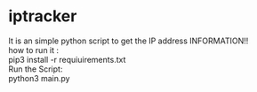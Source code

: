 # iptracker
It is an simple python script to get the IP address  INFORMATION!!
<br>
how to run it :
<br>
pip3 install -r requiuirements.txt
<br>
Run the Script:
<br>
python3 main.py
<br>

